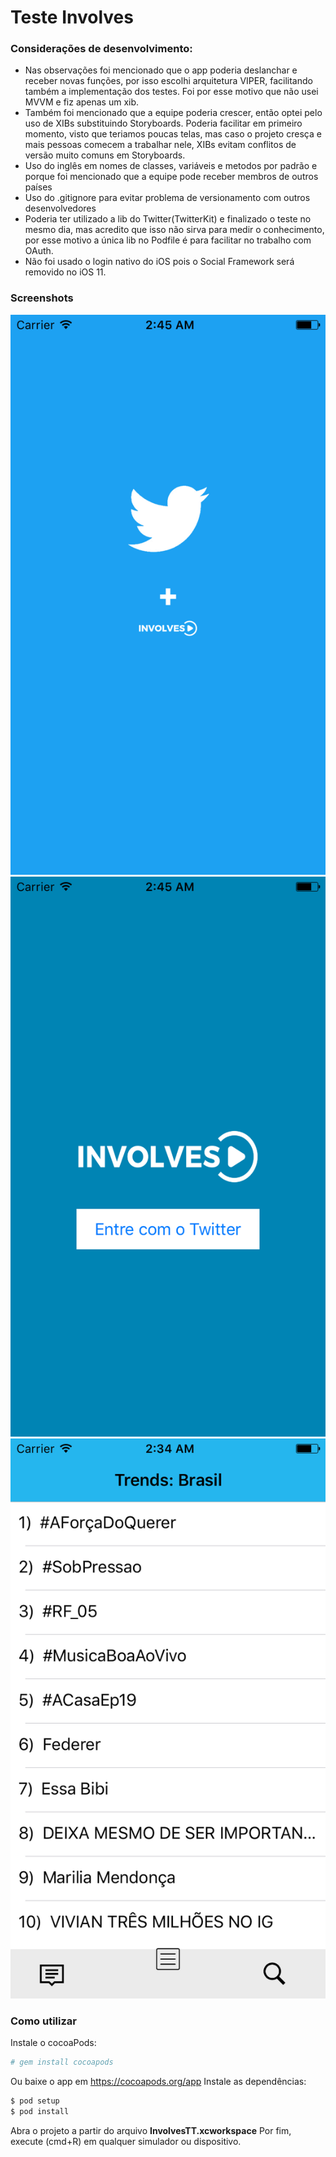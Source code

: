 # Teste Involves

### Considerações de desenvolvimento:

* Nas observações foi mencionado que o app poderia deslanchar e receber novas funções, por isso escolhi arquitetura VIPER, facilitando também a implementação dos testes. Foi por esse motivo que não usei MVVM e fiz apenas um xib.
* Também foi mencionado que a equipe poderia crescer, então optei pelo uso de XIBs substituindo Storyboards. Poderia facilitar em primeiro momento, visto que teriamos poucas telas, mas caso o projeto cresça e mais pessoas comecem a trabalhar nele, XIBs evitam conflitos de versão muito comuns em Storyboards.
* Uso do inglês em nomes de classes, variáveis e metodos por padrão e porque foi mencionado que a equipe pode receber membros de outros países
* Uso do .gitignore para evitar problema de versionamento com outros desenvolvedores
* Poderia ter utilizado a lib do Twitter(TwitterKit) e finalizado o teste no mesmo dia, mas acredito que isso não sirva para medir o conhecimento, por esse motivo a única lib no Podfile é para facilitar no trabalho com OAuth.
* Não foi usado o login nativo do iOS pois o Social Framework será removido no iOS 11.


### Screenshots
![screen1](Docs/screen1.png "Screenshot 1")
![screen2](Docs/screen2.png "Screenshot 2")
![screen2](Docs/screen3.png "Screenshot 3")

### Como utilizar
Instale o cocoaPods:
```sh
# gem install cocoapods
```
Ou baixe o app em https://cocoapods.org/app
Instale as dependências:
```sh
$ pod setup
$ pod install
```
Abra o projeto a partir do arquivo **InvolvesTT.xcworkspace**
Por fim, execute (cmd+R) em qualquer simulador ou dispositivo.
